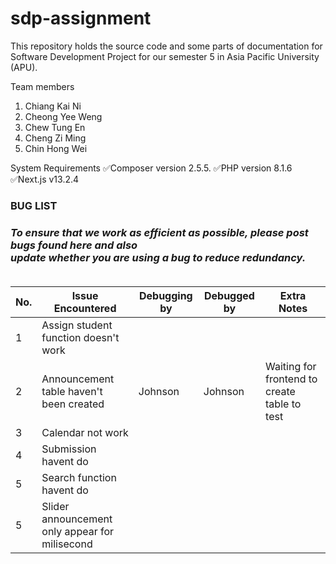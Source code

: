 # sdp-assignment
This repository holds the source code and some parts of documentation for Software Development Project for our semester 5 in Asia Pacific University (APU).

Team members
1. Chiang Kai Ni
2. Cheong Yee Weng
3. Chew Tung En
4. Cheng Zi Ming
5. Chin Hong Wei

System Requirements
✅Composer version 2.5.5.
✅PHP version 8.1.6
✅Next.js v13.2.4

<h3>BUG LIST<h3>
<i font-size="12px">To ensure that we work as efficient as possible, please post bugs found here and also<br>
update whether you are using a bug to reduce redundancy.</i>
<br><br>
<table>
  <thead>
    <tr>
      <th>No.</th>
      <th>Issue Encountered</th>
      <th>Debugging by</th>
      <th>Debugged by</th>
      <th>Extra Notes</th>
    </tr>
  </thead>
  <tbody>
    <!-- Add table rows here -->
    <tr>
      <td>1</td>
      <td>Assign student function doesn't work</td>
      <td></td>
      <td></td>
      <td></td>
    </tr>
    <tr>
      <td>2</td>
      <td>Announcement table haven't been created</td>
      <td>Johnson</td>
      <td>Johnson</td>
      <td>Waiting for frontend to create table to test</td>
    </tr>
    <tr>
      <td>3</td>
      <td>Calendar not work</td>
      <td></td>
      <td></td>
      <td></td>
    </tr>
    <tr>
      <td>4</td>
      <td>Submission havent do</td>
      <td></td>
      <td></td>
      <td></td>
    </tr>
    <tr>
      <td>5</td>
      <td>Search function havent do</td>
      <td></td>
      <td></td>
      <td></td>
    </tr>
    <tr>
      <td>5</td>
      <td>Slider announcement only appear for milisecond</td>
      <td></td>
      <td></td>
      <td></td>
    </tr>
    <!-- Add more rows as needed -->
  </tbody>
</table>